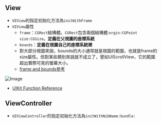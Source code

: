 

## View
- `UIView`的指定初始化方法為`initWithFrame`
- `UIView`屬性
  * `frame`：`CGRect`結構體。`CGRect`包含兩個結構體:`orgin:CGPoint` `size:CGSize`。**定義在父視圖的座標系統**
  * `bounds`：**定義在視圖自己的座標系統裡**
  * 對大部分視圖來說，bounds的大小通常就是視圖的範圍，也就是frame的size屬性。但對某些類別來說就不成立了，譬如UIScrollView，它的範圍超出實際可見的螢幕大小。
  * [frame and bounds參考](http://sourcecodemania.com/views-and-drawing-iphone-development/)

![Image](http://sourcecodemania.com/wp-content/uploads/2012/08/frame-and-bounds.jpg)

- [UIKit Function Reference](https://developer.apple.com/library/ios/documentation/UIKit/Reference/UIKitFunctionReference/)


## ViewController
- `UIViewController`的指定初始化方法為`initWithNibName:bundle:`

